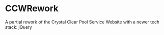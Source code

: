 # CCWRework
A partial rework of the Crystal Clear Pool Service Website with a newer tech stack:
jQuery
